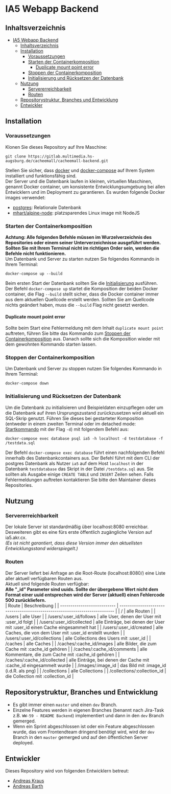 # IA5 Webapp Backend
## Inhaltsverzeichnis
- [IA5 Webapp Backend](#ia5-webapp-backend)
  - [Inhaltsverzeichnis](#inhaltsverzeichnis)
  - [Installation](#installation)
    - [Voraussetzungen](#voraussetzungen)
    - [Starten der Containerkomposition](#starten-der-containerkomposition)
      - [Duplicate mount point error](#duplicate-mount-point-error)
    - [Stoppen der Containerkomposition](#stoppen-der-containerkomposition)
    - [Initialisierung und Rücksetzen der Datenbank](#initialisierung-und-rücksetzen-der-datenbank)
  - [Nutzung](#nutzung)
    - [Servererreichbarkeit](#servererreichbarkeit)
    - [Routen](#routen)
  - [Repositorystruktur, Branches und Entwicklung](#repositorystruktur-branches-und-entwicklung)
  - [Entwickler](#entwickler)
## Installation
### Voraussetzungen
Klonen Sie dieses Repository auf Ihre Maschine:  
```
git clone https://gitlab.multimedia.hs-augsburg.de/cacheemall/cacheemall-backend.git  
```
Stellen Sie sicher, dass [docker](https://www.docker.com/get-started) und [docker-compose](https://docs.docker.com/compose/install/) auf Ihrem System installiert und funktionsfähig sind.  
Der Server und die Datenbank laufen in kleinen, virtuellen Maschinen, genannt Docker container, um konsistente Entwicklungsumgebung bei allen Entwicklern und im Deployment zu garantieren.
Es wurden folgende Docker images verwendet:
- [postgres](https://hub.docker.com/_/postgres): Relationale Datenbank
- [mhart/alpine-node](https://hub.docker.com/r/mhart/alpine-node/): platzsparendes Linux image mit NodeJS
### Starten der Containerkomposition
**Achtung: Alle folgenden Befehle müssen im Wurzelverzeichnis des Repositories oder einem seiner Unterverzeichnisse ausgeführt werden. Sollten Sie mit Ihrem Terminal nicht im richtigen Order sein, werden die Befehle nicht funktionieren.**  
Um Datenbank und Server zu starten nutzen Sie folgendes Kommando in Ihrem Terminal:
```
docker-compose up --build
```
Beim ersten Start der Datenbank sollten Sie die [Initialisierung](#initialisierung-und-rücksetzen-der-datenbank) ausführen.  
Der Befehl `docker-compose up` startet die Komposition der beiden Docker container, die Flag `--build` stellt sicher, dass die Docker container immer aus dem aktuellen Quellcode erstellt werden. Sollten Sie am Quellcode nichts geändert haben, muss die `--build` Flag nicht gesetzt werden.  
#### Duplicate mount point error
Sollte beim Start eine Fehlermeldung mit dem Inhalt `duplicate mount point` auftreten, führen Sie bitte das Kommando zum [Stoppen der Containerkomposition](#stoppen-der-containerkomposition) aus. Danach sollte sich die Komposition wieder mit dem gewohnten Kommando starten lassen.
### Stoppen der Containerkomposition
Um Datenbank und Server zu stoppen nutzen Sie folgendes Kommando in Ihrem Terminal:
```
docker-compose down
```
### Initialisierung und Rücksetzen der Datenbank
Um die Datenbank zu initialisieren und Beispieldaten einzupflegen oder um die Datenbank auf ihren Ursprungszustand zurückzusetzen wird aktuell ein SQL-Skrip genutzt. Führen Sie dieses bei gestarteter Komposition (entweder in einem zweiten Terminal oder im detached mode: [Startkommando](#starten-der-containerkomposition) mit der Flag `-d`) mit folgendem Befehl aus:
```
docker-compose exec database psql ia5 -h localhost -d testdatabase -f /testdata.sql
```
Der Befehl `docker-compose exec database` führt einen nachfolgenden Befehl innerhalb des Datenbankcontainers aus. Der Befehl führt mit dem CLI der postgres Datenbank als Nutzer `ia5` auf dem Host `localhost` in der Datenbank `testdatabase` das Skript in der Datei `/testdata.sql` aus.
Sie sollten als Ausgabe einige `CREATE TABLE` und `INSERT` Zeilen sehen. Falls Fehlermeldungen auftreten kontaktieren Sie bitte den Maintainer dieses Repositories.
## Nutzung
### Servererreichbarkeit
Der lokale Server ist standardmäßig über localhost:8080 erreichbar.  
Desweiteren gibt es eine fürs erste öffentlich zugängliche Version auf ia5.akr.cx.  
*(Es ist nicht garantiert, dass diese Version immer den aktuellsten Entwicklungsstand widerspiegelt.)*
### Routen
Der Server liefert bei Anfrage an die Root-Route (localhost:8080/) eine Liste aller aktuell verfügbaren Routen aus.  
Aktuell sind folgende Routen verfügbar:  
**Alle "_id" Parameter sind uuids. Sollte der übergebene Wert nicht dem Format einer uuid entsprechen wird der Server (aktuell) einen Fehlercode 500 zurückliefern.**  
| Route                       | Beschreibung                                                                |
| --------------------------- | --------------------------------------------------------------------------- |
| /                           | alle Routen                                                                 |
| /users                      | alle User                                                                   |
| /users/:user_id/follows     | alle User, denen der User mit :user_id folgt                                |
| /users/:user_id/collected   | alle Einträge, bei denen der User mit :user_id einen Cache eingesammelt hat |
| /users/:user_id/created     | alle Caches, die von dem User mit :user_id erstellt wurden                  |
| /users/:user_id/collections | alle Collections des Users mit :user_id                                     |
| /caches                     | alle Caches                                                                 |
| /caches/:cache_id/images    | alle Bilder, die zum Cache mit :cache_id gehören                            |
| /caches/:cache_id/comments  | alle Kommentare, die zum Cache mit :cache_id gehören                        |
| /caches/:cache_id/collected | alle Einträge, bei denen der Cache mit :cache_id eingesammelt wurde         |
| /images/:image_id           | das Bild mit :image_id (i.d.R. als png)                                     |
| /collections                | alle Collections                                                            |
| /collections/:collection_id | die Collection mit :collection_id                                           |
## Repositorystruktur, Branches und Entwicklung
- Es gibt immer einen `master` und einen `dev` Branch. 
- Einzelne Features werden in eigenen Branches (benannt nach Jira-Task z.B. `WW-59 - README Backend`) implementiert und dann in den `dev` Branch gemerged.
- Wenn ein Sprint abgeschlossen ist oder ein Feature abgeschlossen wurde, das vom Frontendteam dringend benötigt wird, wird der `dev` Branch in den `master` gemerged und auf den öffentlichen Server deployed.
## Entwickler
Dieses Repository wird von folgenden Entwicklern betreut:
- [Andreas Kraus](@krauandr)
- [Andreas Barth](@barthand)